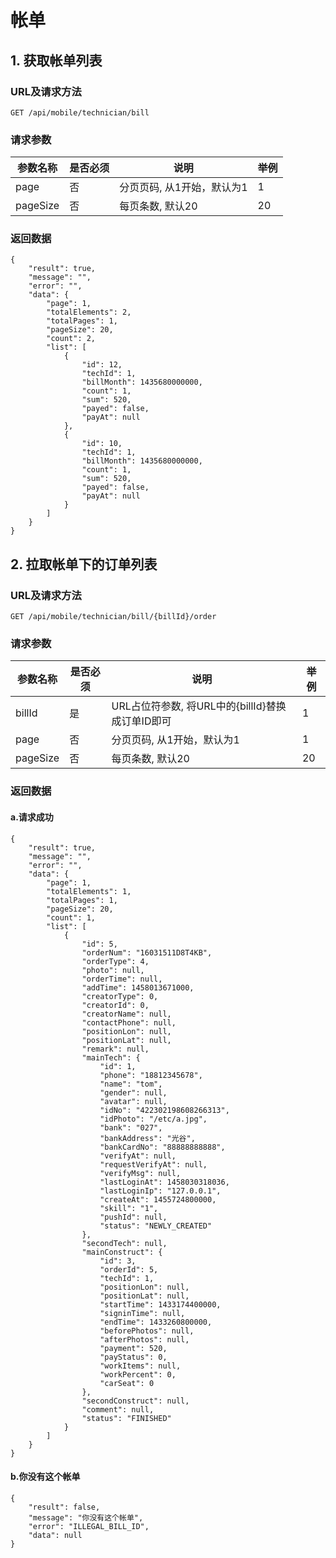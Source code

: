 # 帐单

## 1. 获取帐单列表

### URL及请求方法
`GET /api/mobile/technician/bill`

### 请求参数

| 参数名称 | 是否必须 | 说明 | 举例 |
| ------ | -------- | ---- | --- |
| page | 否 | 分页页码, 从1开始，默认为1 | 1 |
| pageSize | 否 | 每页条数, 默认20 | 20 |


### 返回数据

```
{
    "result": true,
    "message": "",
    "error": "",
    "data": {
        "page": 1,
        "totalElements": 2,
        "totalPages": 1,
        "pageSize": 20,
        "count": 2,
        "list": [
            {
                "id": 12,
                "techId": 1,
                "billMonth": 1435680000000,
                "count": 1,
                "sum": 520,
                "payed": false,
                "payAt": null
            },
            {
                "id": 10,
                "techId": 1,
                "billMonth": 1435680000000,
                "count": 1,
                "sum": 520,
                "payed": false,
                "payAt": null
            }
        ]
    }
}
```

## 2. 拉取帐单下的订单列表

### URL及请求方法
`GET /api/mobile/technician/bill/{billId}/order`

### 请求参数

| 参数名称 | 是否必须 | 说明 | 举例 |
| ------ | -------- | ---- | --- |
| billId | 是 | URL占位符参数, 将URL中的{billId}替换成订单ID即可 | 1 |
| page | 否 | 分页页码, 从1开始，默认为1 | 1 |
| pageSize | 否 | 每页条数, 默认20 | 20 |

### 返回数据

#### a.请求成功

```
{
    "result": true,
    "message": "",
    "error": "",
    "data": {
        "page": 1,
        "totalElements": 1,
        "totalPages": 1,
        "pageSize": 20,
        "count": 1,
        "list": [
            {
                "id": 5,
                "orderNum": "16031511D8T4KB",
                "orderType": 4,
                "photo": null,
                "orderTime": null,
                "addTime": 1458013671000,
                "creatorType": 0,
                "creatorId": 0,
                "creatorName": null,
                "contactPhone": null,
                "positionLon": null,
                "positionLat": null,
                "remark": null,
                "mainTech": {
                    "id": 1,
                    "phone": "18812345678",
                    "name": "tom",
                    "gender": null,
                    "avatar": null,
                    "idNo": "422302198608266313",
                    "idPhoto": "/etc/a.jpg",
                    "bank": "027",
                    "bankAddress": "光谷",
                    "bankCardNo": "88888888888",
                    "verifyAt": null,
                    "requestVerifyAt": null,
                    "verifyMsg": null,
                    "lastLoginAt": 1458030318036,
                    "lastLoginIp": "127.0.0.1",
                    "createAt": 1455724800000,
                    "skill": "1",
                    "pushId": null,
                    "status": "NEWLY_CREATED"
                },
                "secondTech": null,
                "mainConstruct": {
                    "id": 3,
                    "orderId": 5,
                    "techId": 1,
                    "positionLon": null,
                    "positionLat": null,
                    "startTime": 1433174400000,
                    "signinTime": null,
                    "endTime": 1433260800000,
                    "beforePhotos": null,
                    "afterPhotos": null,
                    "payment": 520,
                    "payStatus": 0,
                    "workItems": null,
                    "workPercent": 0,
                    "carSeat": 0
                },
                "secondConstruct": null,
                "comment": null,
                "status": "FINISHED"
            }
        ]
    }
}
```
#### b.你没有这个帐单


```
{
    "result": false,
    "message": "你没有这个帐单",
    "error": "ILLEGAL_BILL_ID",
    "data": null
}
```